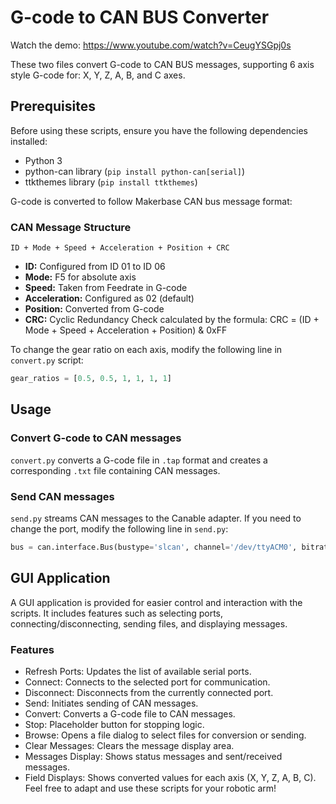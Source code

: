 
# G-code to CAN BUS Converter

Watch the demo: https://www.youtube.com/watch?v=CeugYSGpj0s

These two files convert G-code to CAN BUS messages, supporting 6 axis style G-code for: X, Y, Z, A, B, and C axes.

## Prerequisites
Before using these scripts, ensure you have the following dependencies installed:
- Python 3
- python-can library (`pip install python-can[serial]`)
- ttkthemes library (`pip install ttkthemes`)

G-code is converted to follow Makerbase CAN bus message format:

### CAN Message Structure

```
ID + Mode + Speed + Acceleration + Position + CRC
```

- **ID:** Configured from ID 01 to ID 06
- **Mode:** F5 for absolute axis
- **Speed:** Taken from Feedrate in G-code
- **Acceleration:** Configured as 02 (default)
- **Position:** Converted from G-code
- **CRC:** Cyclic Redundancy Check calculated by the formula: CRC = (ID + Mode + Speed + Acceleration + Position) & 0xFF

To change the gear ratio on each axis, modify the following line in `convert.py` script:

```python
gear_ratios = [0.5, 0.5, 1, 1, 1, 1]
```

## Usage

### Convert G-code to CAN messages

`convert.py` converts a G-code file in `.tap` format and creates a corresponding `.txt` file containing CAN messages.

### Send CAN messages

`send.py` streams CAN messages to the Canable adapter. If you need to change the port, modify the following line in `send.py`:

```python
bus = can.interface.Bus(bustype='slcan', channel='/dev/ttyACM0', bitrate=500000)
```
## GUI Application
A GUI application is provided for easier control and interaction with the scripts. It includes features such as selecting ports, connecting/disconnecting, sending files, and displaying messages.

### Features
- Refresh Ports: Updates the list of available serial ports.
- Connect: Connects to the selected port for communication.
- Disconnect: Disconnects from the currently connected port.
- Send: Initiates sending of CAN messages.
- Convert: Converts a G-code file to CAN messages.
- Stop: Placeholder button for stopping logic.
- Browse: Opens a file dialog to select files for conversion or sending.
- Clear Messages: Clears the message display area.
- Messages Display: Shows status messages and sent/received messages.
- Field Displays: Shows converted values for each axis (X, Y, Z, A, B, C).
Feel free to adapt and use these scripts for your robotic arm!



